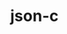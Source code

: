 ---
title: "json-c"
layout: cache
categories: [package, v0.19]
meta: {"versions": ["0.16"], "compilers": ["gcc@=11.1.0", "gcc@=7.3.1", "gcc@=7.5.0", "oneapi@=2022.1.0"], "oss": ["amzn2", "ubuntu18.04", "ubuntu20.04"], "platforms": ["linux"], "targets": ["x86_64", "x86_64_v3"], "stacks": ["data-vis-sdk", "e4s", "e4s-oneapi", "ml-cpu", "ml-cuda", "radiuss", "tutorial"], "num_specs": 5, "num_specs_by_stack": {"ml-cuda": 1, "ml-cpu": 1, "tutorial": 1, "radiuss": 1, "data-vis-sdk": 1, "e4s": 1, "e4s-oneapi": 1}}
spec_details: [{"hash": "y6tjft7nmdovdyeshay6njdwauu2xytp", "compiler": "gcc@=7.3.1", "versions": ["0.16"], "os": "amzn2", "platform": "linux", "target": "x86_64_v3", "variants": ["build_system=cmake", "build_type=RelWithDebInfo", "~ipo"], "stacks": ["ml-cuda", "ml-cpu"], "size": "-", "tarball": "https://binaries.spack.io/releases/v0.19/build_cache/linux-amzn2-x86_64_v3/gcc-7.3.1/json-c-0.16/linux-amzn2-x86_64_v3-gcc-7.3.1-json-c-0.16-y6tjft7nmdovdyeshay6njdwauu2xytp.spack"}, {"hash": "ezuwtotla7jmrd2fuugknbllkqpuhbw4", "compiler": "gcc@=7.5.0", "versions": ["0.16"], "os": "ubuntu18.04", "platform": "linux", "target": "x86_64", "variants": ["build_system=cmake", "build_type=RelWithDebInfo", "~ipo"], "stacks": ["tutorial", "radiuss"], "size": "-", "tarball": "https://binaries.spack.io/releases/v0.19/build_cache/linux-ubuntu18.04-x86_64/gcc-7.5.0/json-c-0.16/linux-ubuntu18.04-x86_64-gcc-7.5.0-json-c-0.16-ezuwtotla7jmrd2fuugknbllkqpuhbw4.spack"}, {"hash": "dimalp5zdkpykdpduvnulmxae5dy6c56", "compiler": "gcc@=7.5.0", "versions": ["0.16"], "os": "ubuntu18.04", "platform": "linux", "target": "x86_64", "variants": ["build_system=cmake", "build_type=RelWithDebInfo", "~ipo"], "stacks": ["data-vis-sdk"], "size": "-", "tarball": "https://binaries.spack.io/releases/v0.19/build_cache/linux-ubuntu18.04-x86_64/gcc-7.5.0/json-c-0.16/linux-ubuntu18.04-x86_64-gcc-7.5.0-json-c-0.16-dimalp5zdkpykdpduvnulmxae5dy6c56.spack"}, {"hash": "3mqcz55egyhy4w6ynfnmfmlhmfqasdov", "compiler": "gcc@=11.1.0", "versions": ["0.16"], "os": "ubuntu20.04", "platform": "linux", "target": "x86_64", "variants": ["build_system=cmake", "build_type=RelWithDebInfo", "~ipo"], "stacks": ["e4s"], "size": "-", "tarball": "https://binaries.spack.io/releases/v0.19/build_cache/linux-ubuntu20.04-x86_64/gcc-11.1.0/json-c-0.16/linux-ubuntu20.04-x86_64-gcc-11.1.0-json-c-0.16-3mqcz55egyhy4w6ynfnmfmlhmfqasdov.spack"}, {"hash": "yfpwkdrdnh7mqn2llwfyrlwwvpq66674", "compiler": "oneapi@=2022.1.0", "versions": ["0.16"], "os": "ubuntu20.04", "platform": "linux", "target": "x86_64", "variants": ["build_system=cmake", "build_type=RelWithDebInfo", "~ipo"], "stacks": ["e4s-oneapi"], "size": "-", "tarball": "https://binaries.spack.io/releases/v0.19/build_cache/linux-ubuntu20.04-x86_64/oneapi-2022.1.0/json-c-0.16/linux-ubuntu20.04-x86_64-oneapi-2022.1.0-json-c-0.16-yfpwkdrdnh7mqn2llwfyrlwwvpq66674.spack"}]
---